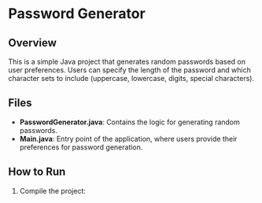 # Password Generator

## Overview
This is a simple Java project that generates random passwords based on user preferences. 
Users can specify the length of the password and which character sets to include (uppercase, lowercase, digits, special characters).

## Files
- **PasswordGenerator.java**: Contains the logic for generating random passwords.
- **Main.java**: Entry point of the application, where users provide their preferences for password generation.

## How to Run
1. Compile the project:
